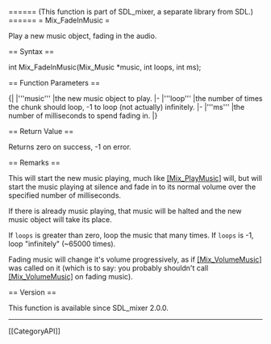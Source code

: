 ====== (This function is part of SDL_mixer, a separate library from SDL.) ======
= Mix_FadeInMusic =

Play a new music object, fading in the audio.

== Syntax ==

<syntaxhighlight lang='c'>
int Mix_FadeInMusic(Mix_Music *music, int loops, int ms);
</syntaxhighlight>

== Function Parameters ==

{|
|'''music'''
|the new music object to play.
|-
|'''loop'''
|the number of times the chunk should loop, -1 to loop (not actually) infinitely.
|-
|'''ms'''
|the number of milliseconds to spend fading in.
|}

== Return Value ==

Returns zero on success, -1 on error.

== Remarks ==

This will start the new music playing, much like [[Mix_PlayMusic]]() will,
but will start the music playing at silence and fade in to its normal
volume over the specified number of milliseconds.

If there is already music playing, that music will be halted and the new
music object will take its place.

If <code>loops</code> is greater than zero, loop the music that many times.
If <code>loops</code> is -1, loop "infinitely" (~65000 times).

Fading music will change it's volume progressively, as if
[[Mix_VolumeMusic]]() was called on it (which is to say: you probably
shouldn't call [[Mix_VolumeMusic]]() on fading music).

== Version ==

This function is available since SDL_mixer 2.0.0.

----
[[CategoryAPI]]


